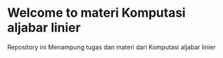 # Welcome to materi Komputasi aljabar linier

Repository ini Menampung tugas dan materi dari Komputasi aljabar linier 

```{tableofcontents}
```
